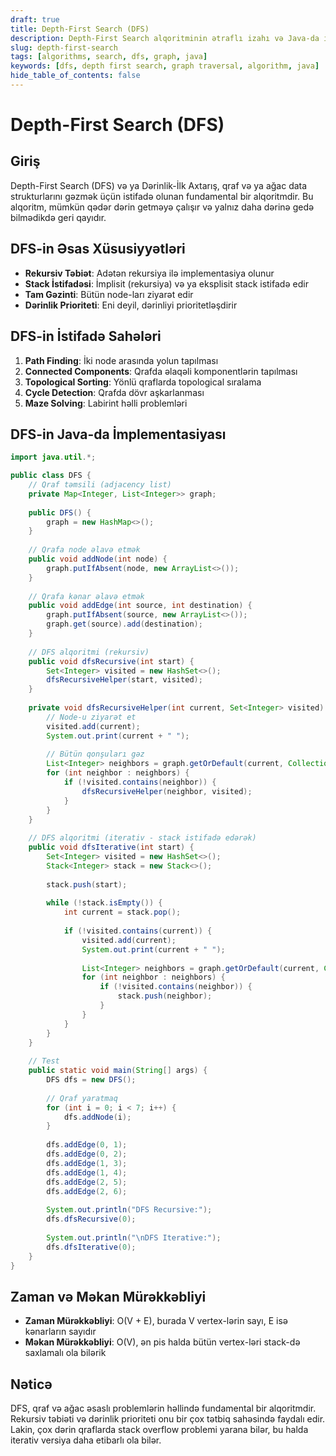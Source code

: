 ```yaml
---
draft: true
title: Depth-First Search (DFS)
description: Depth-First Search alqoritminin ətraflı izahı və Java-da implementasiyası
slug: depth-first-search
tags: [algorithms, search, dfs, graph, java]
keywords: [dfs, depth first search, graph traversal, algorithm, java]
hide_table_of_contents: false
---
```


# Depth-First Search (DFS)

## Giriş

Depth-First Search (DFS) və ya Dərinlik-İlk Axtarış, qraf və ya ağac data strukturlarını gəzmək üçün istifadə olunan fundamental bir alqoritmdir. Bu alqoritm, mümkün qədər dərin getməyə çalışır və yalnız daha dərinə gedə bilmədikdə geri qayıdır.

## DFS-in Əsas Xüsusiyyətləri

- **Rekursiv Təbiət**: Adətən rekursiya ilə implementasiya olunur
- **Stack İstifadəsi**: İmplisit (rekursiya) və ya eksplisit stack istifadə edir
- **Tam Gəzinti**: Bütün node-ları ziyarət edir
- **Dərinlik Prioriteti**: Eni deyil, dərinliyi prioritetləşdirir

## DFS-in İstifadə Sahələri

1. **Path Finding**: İki node arasında yolun tapılması
2. **Connected Components**: Qrafda əlaqəli komponentlərin tapılması
3. **Topological Sorting**: Yönlü qraflarda topological sıralama
4. **Cycle Detection**: Qrafda dövr aşkarlanması
5. **Maze Solving**: Labirint həlli problemləri

## DFS-in Java-da İmplementasiyası

```java
import java.util.*;

public class DFS {
    // Qraf təmsili (adjacency list)
    private Map<Integer, List<Integer>> graph;
    
    public DFS() {
        graph = new HashMap<>();
    }
    
    // Qrafa node əlavə etmək
    public void addNode(int node) {
        graph.putIfAbsent(node, new ArrayList<>());
    }
    
    // Qrafa kənar əlavə etmək
    public void addEdge(int source, int destination) {
        graph.putIfAbsent(source, new ArrayList<>());
        graph.get(source).add(destination);
    }
    
    // DFS alqoritmi (rekursiv)
    public void dfsRecursive(int start) {
        Set<Integer> visited = new HashSet<>();
        dfsRecursiveHelper(start, visited);
    }
    
    private void dfsRecursiveHelper(int current, Set<Integer> visited) {
        // Node-u ziyarət et
        visited.add(current);
        System.out.print(current + " ");
        
        // Bütün qonşuları gəz
        List<Integer> neighbors = graph.getOrDefault(current, Collections.emptyList());
        for (int neighbor : neighbors) {
            if (!visited.contains(neighbor)) {
                dfsRecursiveHelper(neighbor, visited);
            }
        }
    }
    
    // DFS alqoritmi (iterativ - stack istifadə edərək)
    public void dfsIterative(int start) {
        Set<Integer> visited = new HashSet<>();
        Stack<Integer> stack = new Stack<>();
        
        stack.push(start);
        
        while (!stack.isEmpty()) {
            int current = stack.pop();
            
            if (!visited.contains(current)) {
                visited.add(current);
                System.out.print(current + " ");
                
                List<Integer> neighbors = graph.getOrDefault(current, Collections.emptyList());
                for (int neighbor : neighbors) {
                    if (!visited.contains(neighbor)) {
                        stack.push(neighbor);
                    }
                }
            }
        }
    }
    
    // Test
    public static void main(String[] args) {
        DFS dfs = new DFS();
        
        // Qraf yaratmaq
        for (int i = 0; i < 7; i++) {
            dfs.addNode(i);
        }
        
        dfs.addEdge(0, 1);
        dfs.addEdge(0, 2);
        dfs.addEdge(1, 3);
        dfs.addEdge(1, 4);
        dfs.addEdge(2, 5);
        dfs.addEdge(2, 6);
        
        System.out.println("DFS Recursive:");
        dfs.dfsRecursive(0);
        
        System.out.println("\nDFS Iterative:");
        dfs.dfsIterative(0);
    }
}
```

## Zaman və Məkan Mürəkkəbliyi

- **Zaman Mürəkkəbliyi**: O(V + E), burada V vertex-lərin sayı, E isə kənarların sayıdır
- **Məkan Mürəkkəbliyi**: O(V), ən pis halda bütün vertex-ləri stack-də saxlamalı ola bilərik

## Nəticə

DFS, qraf və ağac əsaslı problemlərin həllində fundamental bir alqoritmdir. Rekursiv təbiəti və dərinlik prioriteti onu bir çox tətbiq sahəsində faydalı edir. Lakin, çox dərin qraflarda stack overflow problemi yarana bilər, bu halda iterativ versiya daha etibarlı ola bilər.